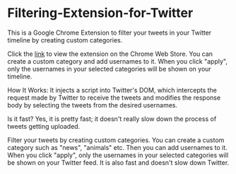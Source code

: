 # Filtering-Extension-for-Twitter

This is a Google Chrome Extension to filter your tweets in your Twitter timeline by creating custom categories.

Click the [link](https://chrome.google.com/webstore/detail/twitter-extension/cjgfncheadgloikagihofjcaebkmgmfe?hl=en) to view the extension on the Chrome Web Store.
You can create a custom category and add usernames to it. When you click "apply", only the usernames in your selected categories will be shown on your timeline.

How It Works: It injects a script into Twitter's DOM, which intercepts the request made by Twitter to receive the tweets and modifies the response body by selecting the tweets from the desired usernames.

Is it fast? Yes, it is pretty fast; it doesn't really slow down the process of tweets getting uploaded.


Filter your tweets by creating custom categories. You can create a custom category such as "news", "animals" etc. Then you can add usernames to it. When you click "apply", only the usernames in your selected categories will be shown on your Twitter feed. It is also fast and doesn't slow down Twitter.
